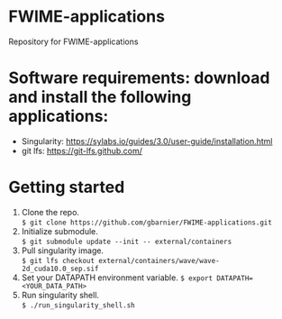 # FWIME-applications
Repository for FWIME-applications

# Software requirements: download and install the following applications:
- Singularity: https://sylabs.io/guides/3.0/user-guide/installation.html
- git lfs: https://git-lfs.github.com/

# Getting started
1. Clone the repo.<br>
  `$ git clone https://github.com/gbarnier/FWIME-applications.git`
2. Initialize submodule.<br>
  `$ git submodule update --init -- external/containers`
3. Pull singularity image.<br>
  `$ git lfs checkout external/containers/wave/wave-2d_cuda10.0_sep.sif`
4. Set your DATAPATH environment variable.
  `$ export DATAPATH=<YOUR_DATA_PATH>`
5. Run singularity shell.<br>
  `$ ./run_singularity_shell.sh`
